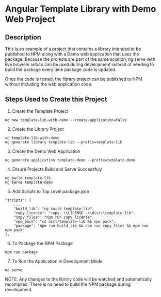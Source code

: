# Angular Template Library with Demo Web Project

## Description

This is an example of a project that contains a library intended to be published to NPM along with a Demo web application that uses the package. Because the projects are part of the same solution, ng serve with live browser reload can be used during development instead of needing to build the package every time package code is updated.

Once the code is tested, the library project can be published to NPM without including the web application code.

## Steps Used to Create this Project

1. Create the Template Project

```
ng new template-lib-with-demo --create-application=false
```

2. Create the Library Project

```
cd template-lib-with-demo
ng generate library template-lib --prefix=template-lib
```
3. Create the Demo Web Application
```
ng generate application template-demo --prefix=template-demo
```
4. Ensure Projects Build and Serve Successfuly
```
ng build template-lib
ng serve template-demo
```
5. Add Scripts to Top Level package.json

```
"scripts": {
    ...
    "build_lib": "ng build template-lib",
    "copy_license": "copy .\\LICENSE .\\dist\\template-lib",
    "copy_files": "npm run copy_license",
    "npm_pack": "cd dist/template-lib && npm pack",
    "package": "npm run build_lib && npm run copy_files && npm run npm_pack"
},
```

6. To Package the NPM Package
```
npm run package
```

7. To Run the Application in Development Mode
```
ng serve
```

NOTE: Any changes to the library code will be watched and automatically recompiled. There is no need to build the NPM package during development.

